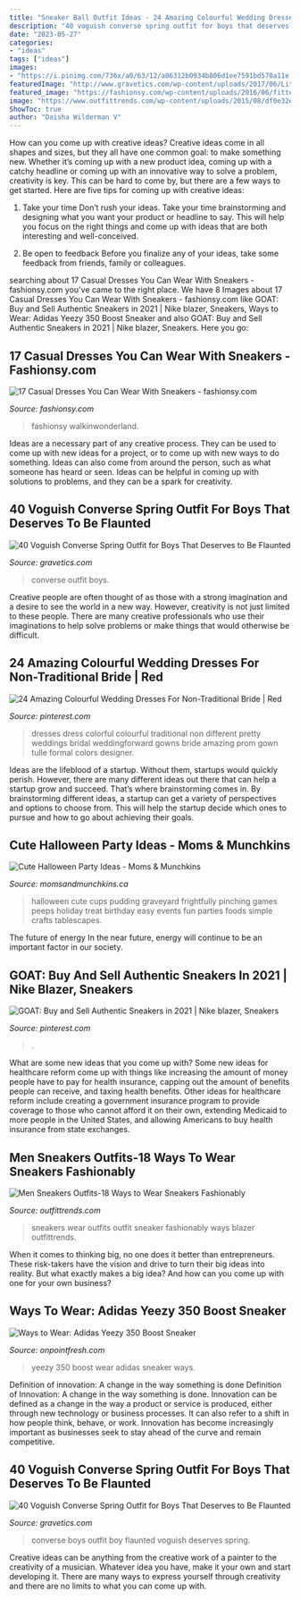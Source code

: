 ```yaml
---
title: "Sneaker Ball Outfit Ideas - 24 Amazing Colourful Wedding Dresses For Non-traditional Bride"
description: "40 voguish converse spring outfit for boys that deserves to be flaunted"
date: "2023-05-27"
categories:
- "ideas"
tags: ["ideas"]
images:
- "https://i.pinimg.com/736x/a0/63/12/a06312b0934b806d1ee7591bd570a11e.jpg"
featuredImage: "http://www.gravetics.com/wp-content/uploads/2017/06/Little-Boy-In-Black-With-Red-Converse.jpg"
featured_image: "https://fashionsy.com/wp-content/uploads/2016/06/fitted-dress-and-sneakers.jpg"
image: "https://www.outfittrends.com/wp-content/uploads/2015/08/df0e32e89d9ade5d7a1dad39d4993162.jpg"
ShowToc: true
author: "Daisha Wilderman V"
---
```



How can you come up with creative ideas?
Creative ideas come in all shapes and sizes, but they all have one common goal: to make something new. Whether it’s coming up with a new product idea, coming up with a catchy headline or coming up with an innovative way to solve a problem, creativity is key. This can be hard to come by, but there are a few ways to get started. Here are five tips for coming up with creative ideas:
1. Take your time
Don’t rush your ideas. Take your time brainstorming and designing what you want your product or headline to say. This will help you focus on the right things and come up with ideas that are both interesting and well-conceived.

2. Be open to feedback
Before you finalize any of your ideas, take some feedback from friends, family or colleagues.

	

		
searching about 17 Casual Dresses You Can Wear With Sneakers - fashionsy.com you've came to the right place. We have 8 Images about 17 Casual Dresses You Can Wear With Sneakers - fashionsy.com like GOAT: Buy and Sell Authentic Sneakers in 2021 | Nike blazer, Sneakers, Ways to Wear: Adidas Yeezy 350 Boost Sneaker and also GOAT: Buy and Sell Authentic Sneakers in 2021 | Nike blazer, Sneakers. Here you go:
		
    
## 17 Casual Dresses You Can Wear With Sneakers - Fashionsy.com

<img loading=lazy src="https://fashionsy.com/wp-content/uploads/2016/06/fitted-dress-and-sneakers.jpg" onerror="this.onerror=null;this.src='https://tse3.mm.bing.net/th?id=OIP.-i_Apprjf8sMtmynSIqOkAHaLH&amp;pid=15.1';" alt="17 Casual Dresses You Can Wear With Sneakers - fashionsy.com">

_Source: fashionsy.com_

>fashionsy walkinwonderland. 

	

Ideas are a necessary part of any creative process. They can be used to come up with new ideas for a project, or to come up with new ways to do something. Ideas can also come from around the person, such as what someone has heard or seen. Ideas can be helpful in coming up with solutions to problems, and they can be a spark for creativity.

    
## 40 Voguish Converse Spring Outfit For Boys That Deserves To Be Flaunted

<img loading=lazy src="http://www.gravetics.com/wp-content/uploads/2017/06/Summer-Outfit-With-Converse.jpg" onerror="this.onerror=null;this.src='https://tse2.mm.bing.net/th?id=OIP.PNpRnr9ld85bywAtrWwleQAAAA&amp;pid=15.1';" alt="40 Voguish Converse Spring Outfit for Boys That Deserves to Be Flaunted">

_Source: gravetics.com_

>converse outfit boys. 

	

Creative people are often thought of as those with a strong imagination and a desire to see the world in a new way. However, creativity is not just limited to these people. There are many creative professionals who use their imaginations to help solve problems or make things that would otherwise be difficult.

    
## 24 Amazing Colourful Wedding Dresses For Non-Traditional Bride | Red

<img loading=lazy src="https://i.pinimg.com/736x/fe/71/12/fe711258f2d6cb05f186c18f2a937590--colorful-wedding-dresses-colorful-weddings.jpg" onerror="this.onerror=null;this.src='https://tse2.mm.bing.net/th?id=OIP.zXAkRRRfyGqdo3UrSTJQqAHaO0&amp;pid=15.1';" alt="24 Amazing Colourful Wedding Dresses For Non-Traditional Bride | Red">

_Source: pinterest.com_

>dresses dress colorful colourful traditional non different pretty weddings bridal weddingforward gowns bride amazing prom gown tulle formal colors designer. 

	

Ideas are the lifeblood of a startup. Without them, startups would quickly perish. However, there are many different ideas out there that can help a startup grow and succeed. That’s where brainstorming comes in. By brainstorming different ideas, a startup can get a variety of perspectives and options to choose from. This will help the startup decide which ones to pursue and how to go about achieving their goals.

    
## Cute Halloween Party Ideas - Moms &amp; Munchkins

<img loading=lazy src="http://www.momsandmunchkins.ca/wp-content/uploads/2013/10/frightfully-cute.jpg" onerror="this.onerror=null;this.src='https://tse3.mm.bing.net/th?id=OIP.vqPDVJ7atUJq_ykjT9oS5QAAAA&amp;pid=15.1';" alt="Cute Halloween Party Ideas - Moms &amp; Munchkins">

_Source: momsandmunchkins.ca_

>halloween cute cups pudding graveyard frightfully pinching games peeps holiday treat birthday easy events fun parties foods simple crafts tablescapes. 

	

The future of energy
In the near future, energy will continue to be an important factor in our society.

    
## GOAT: Buy And Sell Authentic Sneakers In 2021 | Nike Blazer, Sneakers

<img loading=lazy src="https://i.pinimg.com/736x/a0/63/12/a06312b0934b806d1ee7591bd570a11e.jpg" onerror="this.onerror=null;this.src='https://tse2.mm.bing.net/th?id=OIP.-Z6E8nLeWXwQfcV4pZWY_gHaGe&amp;pid=15.1';" alt="GOAT: Buy and Sell Authentic Sneakers in 2021 | Nike blazer, Sneakers">

_Source: pinterest.com_

>. 

	

What are some new ideas that you come up with?
Some new ideas for healthcare reform come up with things like increasing the amount of money people have to pay for health insurance, capping out the amount of benefits people can receive, and taxing health benefits. Other ideas for healthcare reform include creating a government insurance program to provide coverage to those who cannot afford it on their own, extending Medicaid to more people in the United States, and allowing Americans to buy health insurance from state exchanges.

    
## Men Sneakers Outfits-18 Ways To Wear Sneakers Fashionably

<img loading=lazy src="https://www.outfittrends.com/wp-content/uploads/2015/08/df0e32e89d9ade5d7a1dad39d4993162.jpg" onerror="this.onerror=null;this.src='https://tse4.mm.bing.net/th?id=OIP.4aK6ktBrFwLicToWL0ni7wHaLK&amp;pid=15.1';" alt="Men Sneakers Outfits-18 Ways to Wear Sneakers Fashionably">

_Source: outfittrends.com_

>sneakers wear outfits outfit sneaker fashionably ways blazer outfittrends. 

	

When it comes to thinking big, no one does it better than entrepreneurs. These risk-takers have the vision and drive to turn their big ideas into reality. But what exactly makes a big idea? And how can you come up with one for your own business?

    
## Ways To Wear: Adidas Yeezy 350 Boost Sneaker

<img loading=lazy src="http://onpointfresh.com/wp-content/uploads/2016/03/CeGlk8qWIAAZvg3.jpg" onerror="this.onerror=null;this.src='https://tse2.mm.bing.net/th?id=OIP.zj4aEb-OcIiK_WcYTq0VPAHaHa&amp;pid=15.1';" alt="Ways to Wear: Adidas Yeezy 350 Boost Sneaker">

_Source: onpointfresh.com_

>yeezy 350 boost wear adidas sneaker ways. 

	

Definition of innovation: A change in the way something is done
Definition of Innovation: A change in the way something is done. Innovation can be defined as a change in the way a product or service is produced, either through new technology or business processes. It can also refer to a shift in how people think, behave, or work. Innovation has become increasingly important as businesses seek to stay ahead of the curve and remain competitive.

    
## 40 Voguish Converse Spring Outfit For Boys That Deserves To Be Flaunted

<img loading=lazy src="http://www.gravetics.com/wp-content/uploads/2017/06/Little-Boy-In-Black-With-Red-Converse.jpg" onerror="this.onerror=null;this.src='https://tse2.mm.bing.net/th?id=OIP.2rNAfENAyNYQfnwDlgKmIgHaJQ&amp;pid=15.1';" alt="40 Voguish Converse Spring Outfit for Boys That Deserves to Be Flaunted">

_Source: gravetics.com_

>converse boys outfit boy flaunted voguish deserves spring. 

	

Creative ideas can be anything from the creative work of a painter to the creativity of a musician. Whatever idea you have, make it your own and start developing it. There are many ways to express yourself through creativity and there are no limits to what you can come up with.

